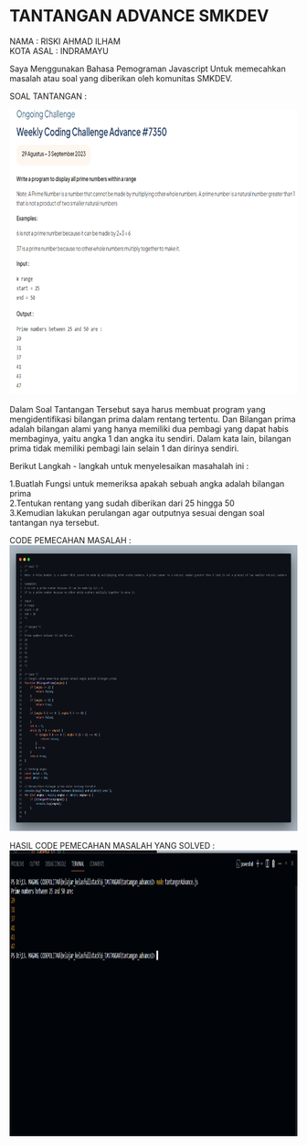 # TANTANGAN ADVANCE SMKDEV

NAMA : RISKI AHMAD ILHAM<br>
KOTA ASAL : INDRAMAYU

Saya Menggunakan Bahasa Pemograman Javascript Untuk memecahkan masalah atau soal yang diberikan oleh komunitas SMKDEV.

SOAL TANTANGAN :

<img src="https://github.com/riskiai/tantangan_advance_smkDEV2023_29Agus-3September/blob/main/image/soalTantangan.png?raw=true" alt="Tantangan" width="800" height="500">


Dalam Soal Tantangan Tersebut saya harus membuat program yang mengidentifikasi bilangan prima dalam rentang tertentu. Dan Bilangan prima adalah bilangan alami yang hanya memiliki dua pembagi yang dapat habis membaginya, yaitu angka 1 dan angka itu sendiri. Dalam kata lain, bilangan prima tidak memiliki pembagi lain selain 1 dan dirinya sendiri.

Berikut Langkah - langkah untuk menyelesaikan masahalah ini :

1.Buatlah Fungsi untuk memeriksa apakah sebuah angka adalah bilangan prima<br>
2.Tentukan rentang yang sudah diberikan dari 25 hingga 50<br>
3.Kemudian lakukan perulangan agar outputnya sesuai dengan soal tantangan nya tersebut.


CODE PEMECAHAN MASALAH :
<img src="https://github.com/riskiai/tantangan_advance_smkDEV2023_29Agus-3September/blob/main/image/CodeTantangan.png?raw=true" alt="Tantangan" width="800" height="500">

HASIL CODE PEMECAHAN MASALAH YANG SOLVED :
<img src="https://github.com/riskiai/tantangan_advance_smkDEV2023_29Agus-3September/blob/main/image/HasilTantangan.png?raw=true" alt="Tantangan" width="800" height="500">